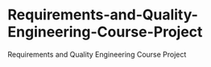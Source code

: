 # Requirements-and-Quality-Engineering-Course-Project
Requirements and Quality Engineering Course Project
